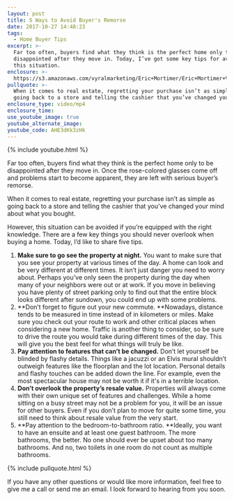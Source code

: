 ```yaml
---
layout: post
title: 5 Ways to Avoid Buyer's Remorse
date: 2017-10-27 14:48:23
tags:
  - Home Buyer Tips
excerpt: >-
  Far too often, buyers find what they think is the perfect home only to be
  disappointed after they move in. Today, I’ve got some key tips for avoiding
  this situation.
enclosure: >-
  https://s3.amazonaws.com/vyralmarketing/Eric+Mortimer/Eric+Mortimer+%26+Associates%3A+5+Things+not+to+overlook
pullquote: >-
  When it comes to real estate, regretting your purchase isn’t as simple as
  going back to a store and telling the cashier that you’ve changed your mind.
enclosure_type: video/mp4
enclosure_time:
use_youtube_image: true
youtube_alternate_image:
youtube_code: AHE3dKk3zHk
---
```



{% include youtube.html %}

Far too often, buyers find what they think is the perfect home only to be disappointed after they move in. Once the rose-colored glasses come off and problems start to become apparent, they are left with serious buyer’s remorse.&nbsp;

When it comes to real estate, regretting your purchase isn’t as simple as going back to a store and telling the cashier that you’ve changed your mind about what you bought.&nbsp;

However, this situation can be avoided if you’re equipped with the right knowledge. There are a few key things you should never overlook when buying a home. Today, I’d like to share five tips.

1. **Make sure to go see the property at night.** You want to make sure that you see your property at various times of the day. A home can look and be very different at different times. It isn’t just danger you need to worry about. Perhaps you’ve only seen the property during the day when many of your neighbors were out or at work. If you move in believing you have plenty of street parking only to find out that the entire block looks different after sundown, you could end up with some problems.
2. **Don’t forget to figure out your new commute.&nbsp;**Nowadays, distance tends to be measured in time instead of in kilometers or miles. Make sure you check out your route to work and other critical places when considering a new home. Traffic is another thing to consider, so be sure to drive the route you would take during different times of the day. This will give you the best feel for what things will truly be like.&nbsp;
3. **Pay attention to features that can’t be changed.** Don’t let yourself be blinded by flashy details. Things like a jacuzzi or an Elvis mural shouldn’t outweigh features like the floorplan and the lot location. Personal details and flashy touches can be added down the line. For example, even the most spectacular house may not be worth it if it's in a terrible location.&nbsp;
4. **Don’t overlook the property’s resale value.** Properties will always come with their own unique set of features and challenges. While a home sitting on a busy street may not be a problem for you, it will be an issue for other buyers. Even if you don’t plan to move for quite some time, you still need to think about resale value from the very start.
5. **Pay attention to the bedroom-to-bathroom ratio.&nbsp;**Ideally, you want to have an ensuite and at least one guest bathroom. The more bathrooms, the better. No one should ever be upset about too many bathrooms. And no, two toilets in one room do not count as multiple bathrooms.

{% include pullquote.html %}

If you have any other questions or would like more information, feel free to give me a call or send me an email. I look forward to hearing from you soon.